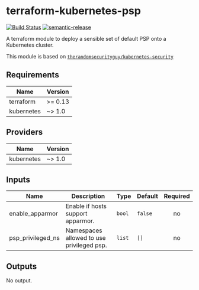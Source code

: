 # terraform-kubernetes-psp

[![Build Status](https://github.com/clusterfrak-dynamics/terraform-kubernetes-psp/workflows/Terraform/badge.svg)](https://github.com/clusterfrak-dynamics/terraform-kubernetes-psp/actions?query=workflow%3ATerraform)
[![semantic-release](https://img.shields.io/badge/%20%20%F0%9F%93%A6%F0%9F%9A%80-semantic--release-e10079.svg)](https://github.com/semantic-release/terraform-kubernetes-psp)

A terraform module to deploy a sensible set of default PSP onto a Kubernetes
cluster.

This module is based on [`therandomsecurityguy/kubernetes-security`](https://github.com/therandomsecurityguy/kubernetes-security)

## Requirements

| Name | Version |
|------|---------|
| terraform | >= 0.13 |
| kubernetes | ~> 1.0 |

## Providers

| Name | Version |
|------|---------|
| kubernetes | ~> 1.0 |

## Inputs

| Name | Description | Type | Default | Required |
|------|-------------|------|---------|:--------:|
| enable\_apparmor | Enable if hosts support apparmor. | `bool` | `false` | no |
| psp\_privileged\_ns | Namespaces allowed to use privileged psp. | `list` | `[]` | no |

## Outputs

No output.
